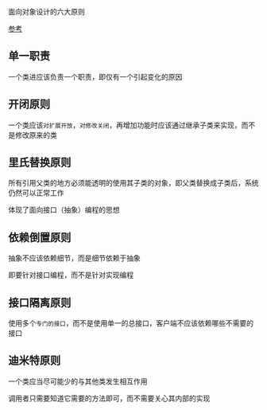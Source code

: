 面向对象设计的六大原则

[参考](https://juejin.cn/post/6844903673672237063)

## 单一职责

一个类进应该负责一个职责，即仅有一个引起变化的原因

## 开闭原则

一个类应该`对扩展开放`，`对修改关闭`，再增加功能时应该通过继承子类来实现，而不是修改原来的类

## 里氏替换原则

所有引用父类的地方必须能透明的使用其子类的对象，即父类替换成子类后，系统仍然可以正常工作

体现了面向接口（抽象）编程的思想

## 依赖倒置原则

抽象不应该依赖细节，而是细节依赖于抽象

即要针对接口编程，而不是针对实现编程

## 接口隔离原则

使用多个`专门的接口`，而不是使用单一的总接口，客户端不应该依赖哪些不需要的接口

## 迪米特原则

一个类应当尽可能少的与其他类发生相互作用

调用者只需要知道它需要的方法即可，而不需要关心其内部的实现